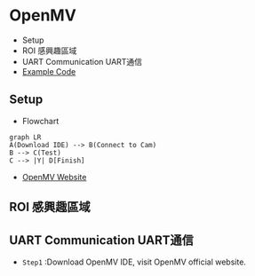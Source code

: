 # OpenMV

* Setup
* ROI 感興趣區域
* UART Communication UART通信
* [Example Code](../OpenMV/Code)


## Setup

* Flowchart
```mermaid
graph LR
A(Download IDE) --> B(Connect to Cam)
B --> C(Test)
C --> |Y| D[Finish]
```
* [OpenMV Website](https://openmv.io/)


## ROI 感興趣區域

## UART Communication UART通信
* `Step1` :Download OpenMV IDE, visit OpenMV official website.